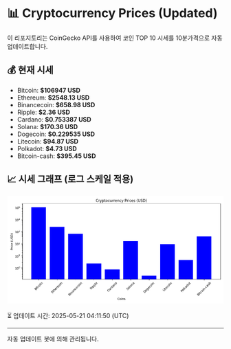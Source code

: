 
# 📊 Cryptocurrency Prices (Updated)

이 리포지토리는 CoinGecko API를 사용하여 코인 TOP 10 시세를 10분가격으로 자동 업데이트합니다.

## 💰 현재 시세
- Bitcoin: **$106947 USD**
- Ethereum: **$2548.13 USD**
- Binancecoin: **$658.98 USD**
- Ripple: **$2.36 USD**
- Cardano: **$0.753387 USD**
- Solana: **$170.36 USD**
- Dogecoin: **$0.229535 USD**
- Litecoin: **$94.87 USD**
- Polkadot: **$4.73 USD**
- Bitcoin-cash: **$395.45 USD**

## 📈 시세 그래프 (로그 스케일 적용)
![Crypto Prices](crypto_prices.png)

⏳ 업데이트 시간: 2025-05-21 04:11:50 (UTC)

---
자동 업데이트 봇에 의해 관리됩니다.
